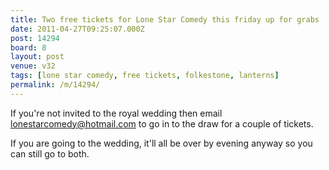 ```yaml
---
title: Two free tickets for Lone Star Comedy this friday up for grabs
date: 2011-04-27T09:25:07.000Z
post: 14294
board: 8
layout: post
venue: v32
tags: [lone star comedy, free tickets, folkestone, lanterns]
permalink: /m/14294/
---
```

If you're not invited to the royal wedding then email lonestarcomedy@hotmail.com to go in to the draw for a couple of tickets.

If you are going to the wedding, it'll all be over by evening anyway so you can still go to both.
